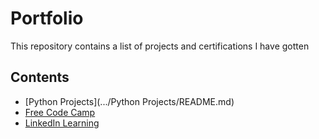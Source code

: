 # Portfolio

This repository contains a list of projects and certifications I have gotten

## Contents

- [Python Projects](.../Python Projects/README.md)
- [Free Code Camp](https://github.com/RautelaAbhishek/100-Days-Code-Projects/tree/Main/Free-Code-Camp)
- [LinkedIn Learning]()
